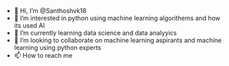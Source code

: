 - 👋 Hi, I’m @Santhoshvk18
- 👀 I’m interested in python using machine learning algorithems and how its used AI
- 🌱 I’m currently learning data science and data analyyics
- 💞️ I’m looking to collaborate on machine learning aspirants and machine learning using python experts
- 📫 How to reach me 

<!---
Santhoshvk18/Santhoshvk18 is a ✨ special ✨ repository because its `README.md` (this file) appears on your GitHub profile.
You can click the Preview link to take a look at your changes.
--->
